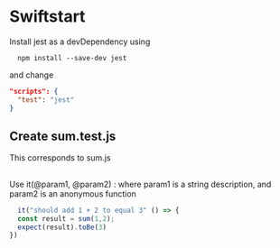 # Swiftstart
Install jest as a devDependency using 
```
  npm install --save-dev jest
```
and change 
```json
"scripts": {
  "test": "jest"
}
```
## Create sum.test.js
This corresponds to sum.js

## 
Use it(@param1, @param2)  : where param1 is a string description, and param2 is an anonymous function
```js
  it("should add 1 + 2 to equal 3" () => {
  const result = sum(1,2);
  expect(result).toBe(3)
})
```

